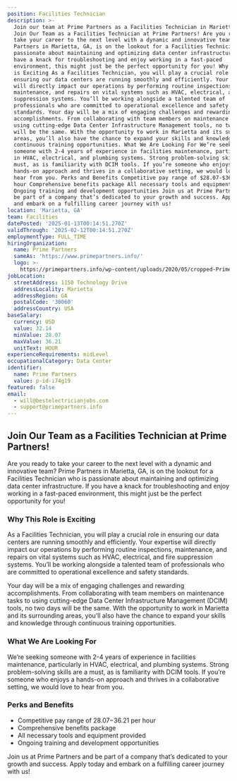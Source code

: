 ```yaml
---
position: Facilities Technician
description: >-
  Join our team at Prime Partners as a Facilities Technician in Marietta, GA.
  Join Our Team as a Facilities Technician at Prime Partners! Are you ready to
  take your career to the next level with a dynamic and innovative team? Prime
  Partners in Marietta, GA, is on the lookout for a Facilities Technician who is
  passionate about maintaining and optimizing data center infrastructure. If you
  have a knack for troubleshooting and enjoy working in a fast-paced
  environment, this might just be the perfect opportunity for you! Why This Role
  is Exciting As a Facilities Technician, you will play a crucial role in
  ensuring our data centers are running smoothly and efficiently. Your expertise
  will directly impact our operations by performing routine inspections,
  maintenance, and repairs on vital systems such as HVAC, electrical, and fire
  suppression systems. You’ll be working alongside a talented team of
  professionals who are committed to operational excellence and safety
  standards. Your day will be a mix of engaging challenges and rewarding
  accomplishments. From collaborating with team members on maintenance tasks to
  using cutting-edge Data Center Infrastructure Management tools, no two days
  will be the same. With the opportunity to work in Marietta and its surrounding
  areas, you’ll also have the chance to expand your skills and knowledge through
  continuous training opportunities. What We Are Looking For We’re seeking
  someone with 2-4 years of experience in facilities maintenance, particularly
  in HVAC, electrical, and plumbing systems. Strong problem-solving skills are a
  must, as is familiarity with DCIM tools. If you’re someone who enjoys a
  hands-on approach and thrives in a collaborative setting, we would love to
  hear from you. Perks and Benefits Competitive pay range of $28.07-$36.21 per
  hour Comprehensive benefits package All necessary tools and equipment provided
  Ongoing training and development opportunities Join us at Prime Partners and
  be part of a company that’s dedicated to your growth and success. Apply today
  and embark on a fulfilling career journey with us!
location: 'Marietta, GA'
team: Facilities
datePosted: '2025-01-13T00:14:51.270Z'
validThrough: '2025-02-12T00:14:51.270Z'
employmentType: FULL_TIME
hiringOrganization:
  name: Prime Partners
  sameAs: 'https://www.primepartners.info/'
  logo: >-
    https://primepartners.info/wp-content/uploads/2020/05/cropped-Prime-Partners-Logo-NO-BG-1-1.png
jobLocation:
  streetAddress: 1150 Technology Drive
  addressLocality: Marietta
  addressRegion: GA
  postalCode: '30060'
  addressCountry: USA
baseSalary:
  currency: USD
  value: 32.14
  minValue: 28.07
  maxValue: 36.21
  unitText: HOUR
experienceRequirements: midLevel
occupationalCategory: Data Center
identifier:
  name: Prime Partners
  value: p-id-i74g19
featured: false
email:
  - will@bestelectricianjobs.com
  - support@primepartners.info
---
```




## Join Our Team as a Facilities Technician at Prime Partners!

Are you ready to take your career to the next level with a dynamic and innovative team? Prime Partners in Marietta, GA, is on the lookout for a Facilities Technician who is passionate about maintaining and optimizing data center infrastructure. If you have a knack for troubleshooting and enjoy working in a fast-paced environment, this might just be the perfect opportunity for you!

### Why This Role is Exciting

As a Facilities Technician, you will play a crucial role in ensuring our data centers are running smoothly and efficiently. Your expertise will directly impact our operations by performing routine inspections, maintenance, and repairs on vital systems such as HVAC, electrical, and fire suppression systems. You’ll be working alongside a talented team of professionals who are committed to operational excellence and safety standards.

Your day will be a mix of engaging challenges and rewarding accomplishments. From collaborating with team members on maintenance tasks to using cutting-edge Data Center Infrastructure Management (DCIM) tools, no two days will be the same. With the opportunity to work in Marietta and its surrounding areas, you’ll also have the chance to expand your skills and knowledge through continuous training opportunities.

### What We Are Looking For

We’re seeking someone with 2-4 years of experience in facilities maintenance, particularly in HVAC, electrical, and plumbing systems. Strong problem-solving skills are a must, as is familiarity with DCIM tools. If you’re someone who enjoys a hands-on approach and thrives in a collaborative setting, we would love to hear from you.

### Perks and Benefits

- Competitive pay range of $28.07-$36.21 per hour
- Comprehensive benefits package
- All necessary tools and equipment provided
- Ongoing training and development opportunities

Join us at Prime Partners and be part of a company that’s dedicated to your growth and success. Apply today and embark on a fulfilling career journey with us!